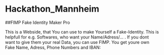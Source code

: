 # Hackathon_Mannheim

##FIMP Fake Identity Maker Pro

This is a Webside, that You can use to make Yourself a Fake-Identity. This is helpfull for e.g. Softwares, who want your Name/Adress/... . If you dont want to give them your real Data, you can use FIMP.
You get youre own Fake Name, Adress, Phone Numbers and IBAN: